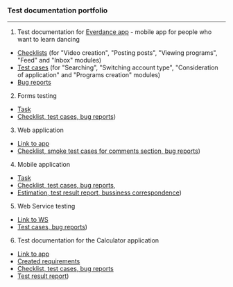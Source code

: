 ### Test documentation portfolio
---
1. Test documentation for [Everdance app](https://everdance.app) - mobile app for people who want to learn dancing
+ [Checklists](https://github.com/andrew-vashkevich/Portfolio/blob/7ddd5c657d8b48e3ff8144667ab5c9b6104bd715/Check%20List_Everdance.xlsx) (for "Video creation", "Posting posts", "Viewing programs", "Feed" and "Inbox" modules)
+ [Test cases](https://github.com/andrew-vashkevich/Portfolio/blob/7ddd5c657d8b48e3ff8144667ab5c9b6104bd715/Smoke%20Test%20Cases_Everdance.xlsx) (for "Searching", "Switching account type", "Consideration of application" and "Programs creation" modules)
+ [Bug reports](https://github.com/andrew-vashkevich/Portfolio/blob/7ddd5c657d8b48e3ff8144667ab5c9b6104bd715/Bug%20reports_Everdance.xlsx)

2. Forms testing 
+ [Task](https://github.com/andrew-vashkevich/Portfolio/blob/9730e18b7ed52b753dc5d23452cb514d7699e043/Module%201-%20Form%20testing/Task%20module%201.docx)
+ [Checklist, test cases, bug reports](https://github.com/andrew-vashkevich/Portfolio/blob/9730e18b7ed52b753dc5d23452cb514d7699e043/Module%201-%20Form%20testing/Final%20task_module%201.xlsx))

3. Web application
+ [Link to app](https://www.darchitectdrawings.com/tips-choosing-architect-firms/)
+ [Checklist, smoke test cases for comments section, bug reports](https://github.com/andrew-vashkevich/Portfolio/blob/9730e18b7ed52b753dc5d23452cb514d7699e043/Module%202%20-%20Web%20app/Final%20task_module%202.xlsx))

4. Mobile application
+ [Task](https://github.com/andrew-vashkevich/Portfolio/blob/9730e18b7ed52b753dc5d23452cb514d7699e043/Module%203%20-%20Mobile%20app/Task_Final.docx)
+ [Checklist, test cases, bug reports](https://github.com/andrew-vashkevich/Portfolio/blob/9730e18b7ed52b753dc5d23452cb514d7699e043/Module%203%20-%20Mobile%20app/Final_mod3_Tests,%20Bugs.xlsx),
+ [Estimation, test result report, bussiness correspondence](https://github.com/andrew-vashkevich/Portfolio/blob/9730e18b7ed52b753dc5d23452cb514d7699e043/Module%203%20-%20Mobile%20app/Final_mod3_Email,Estimation,TRR.docx))

5. Web Service testing
+ [Link to WS](http://178.124.206.46:8001/app/ws/)
+ [Test cases, bug reports](https://github.com/andrew-vashkevich/Portfolio/blob/9730e18b7ed52b753dc5d23452cb514d7699e043/WS%20testing/Web%20Service%20test%20cases%20and%20bug%20reports.xlsx))

6. Test documentation for the Calculator application
+ [Link to app](https://www.dropbox.com/sh/wsps9gtgtc0dyvh/AAC8bUpyPkZ8rBIuitiKoE8aa?dl=0)
+ [Created requirements](https://github.com/andrew-vashkevich/Portfolio/blob/9730e18b7ed52b753dc5d23452cb514d7699e043/Calc%20app/Calculator%20app%20requirements.docx) 
+ [Checklist, test cases, bug reports](https://github.com/andrew-vashkevich/Portfolio/blob/9730e18b7ed52b753dc5d23452cb514d7699e043/Calc%20app/Calc%20v1.0.0%20-%20Test%20cases%20and%20bug%20reports.xlsx)
+ [Test result report](https://github.com/andrew-vashkevich/Portfolio/blob/9730e18b7ed52b753dc5d23452cb514d7699e043/Calc%20app/Test%20result%20report%20of%20Calc%20app%20v1.0.0.docx))
